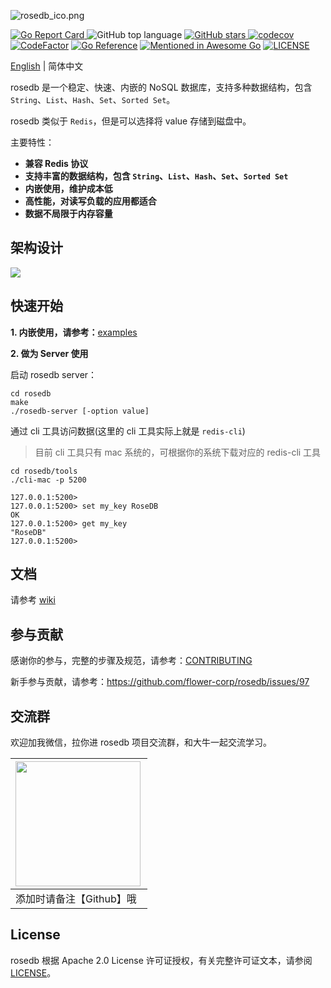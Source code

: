 ![rosedb_ico.png](https://i.loli.net/2021/04/28/gIL2FXZcOesPmyD.png)

[![Go Report Card](https://goreportcard.com/badge/github.com/roseduan/rosedb)&nbsp;](https://goreportcard.com/report/github.com/roseduan/rosedb)![GitHub top language](https://img.shields.io/github/languages/top/roseduan/rosedb)&nbsp;[![GitHub stars](https://img.shields.io/github/stars/roseduan/rosedb)&nbsp;](https://github.com/roseduan/rosedb/stargazers)[![codecov](https://codecov.io/gh/flower-corp/rosedb/branch/main/graph/badge.svg)](https://codecov.io/gh/flower-corp/rosedb) [![CodeFactor](https://www.codefactor.io/repository/github/flower-corp/rosedb/badge)](https://www.codefactor.io/repository/github/flower-corp/rosedb) [![Go Reference](https://pkg.go.dev/badge/github.com/roseduan/rosedb.svg)](https://pkg.go.dev/github.com/roseduan/rosedb) [![Mentioned in Awesome Go](https://awesome.re/mentioned-badge.svg)](https://github.com/avelino/awesome-go#database) [![LICENSE](https://img.shields.io/github/license/flower-corp/rosedb.svg?style=flat-square)](https://github.com/flower-corp/rosedb/blob/main/LICENSE)

[English](https://github.com/roseduan/rosedb#rosedb) | 简体中文

rosedb 是一个稳定、快速、内嵌的 NoSQL 数据库，支持多种数据结构，包含 `String`、`List`、`Hash`、`Set`、`Sorted Set`。

rosedb 类似于 `Redis`，但是可以选择将 value 存储到磁盘中。

主要特性：

* **兼容 Redis 协议**
* **支持丰富的数据结构，包含 `String`、`List`、`Hash`、`Set`、`Sorted Set`**
* **内嵌使用，维护成本低**
* **高性能，对读写负载的应用都适合**
* **数据不局限于内存容量**

## 架构设计

![](https://github.com/flower-corp/rosedb/blob/main/resource/img/design-overview-rosedb.png)

## 快速开始

**1. 内嵌使用，请参考：**[examples](https://github.com/flower-corp/rosedb/tree/main/examples)

**2. 做为 Server 使用**

启动 rosedb server：

```shell
cd rosedb
make
./rosedb-server [-option value]
```

通过 cli 工具访问数据(这里的 cli 工具实际上就是 `redis-cli`)

> 目前 cli 工具只有 mac 系统的，可根据你的系统下载对应的 redis-cli 工具

```shell
cd rosedb/tools
./cli-mac -p 5200

127.0.0.1:5200> 
127.0.0.1:5200> set my_key RoseDB
OK
127.0.0.1:5200> get my_key
"RoseDB"
127.0.0.1:5200> 

```

## 文档

请参考 [wiki](https://github.com/flower-corp/rosedb/wiki)

## 参与贡献

感谢你的参与，完整的步骤及规范，请参考：[CONTRIBUTING](https://github.com/roseduan/rosedb/blob/main/CONTRIBUTING.md)

新手参与贡献，请参考：https://github.com/flower-corp/rosedb/issues/97

## 交流群

欢迎加我微信，拉你进 rosedb 项目交流群，和大牛一起交流学习。

| <img src="https://i.loli.net/2021/05/06/tGTH7SXg8w95slA.jpg" width="200px" align="left"/> |
| ------------------------------------------------------------ |
| 添加时请备注【Github】哦                                     |

## License

rosedb 根据 Apache 2.0 License 许可证授权，有关完整许可证文本，请参阅 [LICENSE](https://github.com/roseduan/rosedb/blob/main/LICENSE)。

